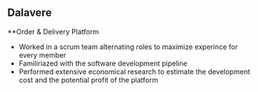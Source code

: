 ## Dalavere

**Order & Delivery Platform

- Worked in a scrum team alternating roles to maximize experince for every member
- Familiriazed with the software development pipeline
- Performed extensive economical research to estimate the development cost and the potential profit of the platform    

